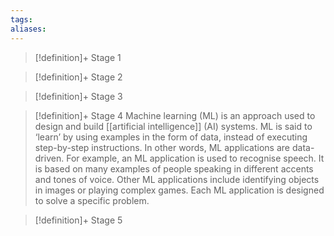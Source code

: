 ```yaml
---
tags: 
aliases:
---
```




> [!definition]+ Stage 1 
> 
 
> [!definition]+ Stage 2
> 
 
> [!definition]+ Stage 3
> 

> [!definition]+ Stage 4
> Machine learning (ML) is an approach used to design and build [[artificial intelligence]] (AI) systems. ML is said to ‘learn’ by using examples in the form of data, instead of executing step-by-step instructions. In other words, ML applications are data-driven. For example, an ML application is used to recognise speech. It is based on many examples of people speaking in different accents and tones of voice. Other ML applications include identifying objects in images or playing complex games. Each ML application is designed to solve a specific problem.

> [!definition]+ Stage 5
> 




